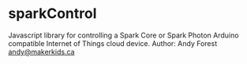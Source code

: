 # sparkControl
Javascript library for controlling a Spark Core or Spark Photon Arduino compatible Internet of Things cloud device.
Author: Andy Forest <andy@makerkids.ca>
